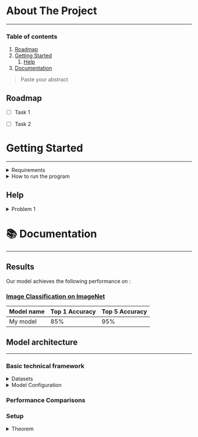 

# About The Project
---
### Table of contents
1. [Roadmap](#Roadmap)
2. [Getting Started](#GettingStarted)
    1. [Help](#Help)
3. [Documentation](#Documentation)


> Paste your abstract

## Roadmap <a name="Roadmap"></a>

- [ ] Task 1
- [ ] Task 2


# Getting Started <a name="GettingStarted"></a>
---

<details>
  <summary>Requirements</summary>
    - Describe any prerequisites, libraries, OS version, etc., needed before installing program.
    - ex. Windows 10
</details>

<details>
  <summary>How to run the program</summary>
    - How to run the program
    - Step-by-step bullets
</details>

## Help <a name="Help"></a>
<details>
  <summary>Problem 1</summary>
    ```python
    codes
    ```
</details>


# 📚 Documentation <a name="Documentation"></a>
---
## Results

Our model achieves the following performance on :

### [Image Classification on ImageNet](https://paperswithcode.com/sota/image-classification-on-imagenet)

| Model name | Top 1 Accuracy | Top 5 Accuracy |
| --- | --- | --- |
| My model | 85% | 95% |


## Model architecture
---

### Basic technical framework


<details>
  <summary>Datasets</summary>
    - Describe any prerequisites, libraries, OS version, etc., needed before installing program.
    - ex. Windows 10
</details>

<details>
  <summary>Model Configuration</summary>
    - Describe any prerequisites, libraries, OS version, etc., needed before installing program.
    - ex. Windows 10
</details>

### Performance Comparisons


### Setup
<details>
  <summary>Theorem</summary>
    - Describe any prerequisites, libraries, OS version, etc., needed before installing program.
    - ex. Windows 10
</details>